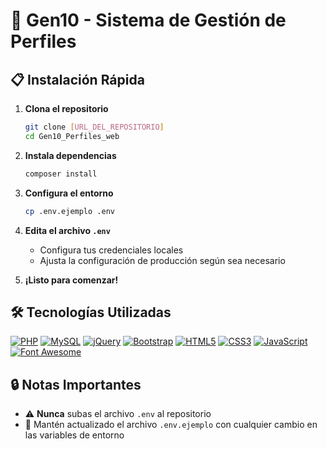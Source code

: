 # 🚀 Gen10 - Sistema de Gestión de Perfiles

## 📋 Instalación Rápida

1. **Clona el repositorio**
   ```bash
   git clone [URL_DEL_REPOSITORIO]
   cd Gen10_Perfiles_web
   ```

2. **Instala dependencias**
   ```bash
   composer install
   ```

3. **Configura el entorno**
   ```bash
   cp .env.ejemplo .env
   ```

4. **Edita el archivo `.env`**
   - Configura tus credenciales locales
   - Ajusta la configuración de producción según sea necesario

5. **¡Listo para comenzar!**

## 🛠️ Tecnologías Utilizadas

[![PHP](https://img.shields.io/badge/PHP-7.4%2B-777BB4?logo=php)](https://www.php.net/)
[![MySQL](https://img.shields.io/badge/MySQL-8.0-4479A1?logo=mysql&logoColor=white)](https://www.mysql.com/)
[![jQuery](https://img.shields.io/badge/jQuery-0769AD?logo=jquery&logoColor=white)](https://jquery.com/)
[![Bootstrap](https://img.shields.io/badge/Bootstrap-5.2-7952B3?logo=bootstrap&logoColor=white)](https://getbootstrap.com/)
[![HTML5](https://img.shields.io/badge/HTML5-E34F26?logo=html5&logoColor=white)](https://developer.mozilla.org/en-US/docs/Web/HTML)
[![CSS3](https://img.shields.io/badge/CSS3-1572B6?logo=css3&logoColor=white)](https://developer.mozilla.org/en-US/docs/Web/CSS)
[![JavaScript](https://img.shields.io/badge/JavaScript-ES6-F7DF1E?logo=javascript&logoColor=black)](https://developer.mozilla.org/en-US/docs/Web/JavaScript)
[![Font Awesome](https://img.shields.io/badge/Font%20Awesome-528DD7?logo=font-awesome&logoColor=white)](https://fontawesome.com/)

## 🔒 Notas Importantes
- ⚠️ **Nunca** subas el archivo `.env` al repositorio
- 🔄 Mantén actualizado el archivo `.env.ejemplo` con cualquier cambio en las variables de entorno
